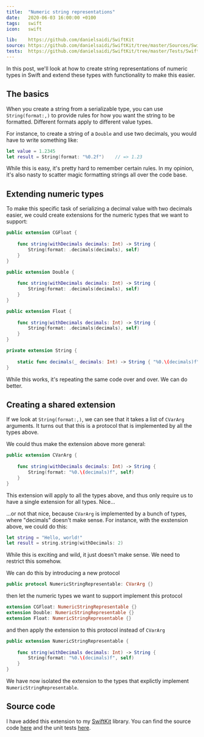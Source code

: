 ```yaml
---
title:  "Numeric string representations"
date:   2020-06-03 16:00:00 +0100
tags:   swift
icon:   swift

lib:    https://github.com/danielsaidi/SwiftKit
source: https://github.com/danielsaidi/SwiftKit/tree/master/Sources/SwiftKit/Extensions
tests:  https://github.com/danielsaidi/SwiftKit/tree/master/Tests/SwiftKitTests/Extensions
---
```


In this post, we'll look at how to create string representations of numeric types in Swift and extend these types with functionality to make this easier. 


## The basics

When you create a string from a serializable type, you can use `String(format:,)` to provide rules for how you want the string to be formatted. Different formats apply to different value types.

For instance, to create a string of a `Double` and use two decimals, you would have to write something like:

```swift
let value = 1.2345
let result = String(format: "%0.2f")    // => 1.23
```

While this is easy, it's pretty hard to remember certain rules. In my opinion, it's also nasty to scatter magic formatting strings all over the code base.


## Extending numeric types

To make this specific task of serializing a decimal value with two decimals easier, we could create extensions for the numeric types that we want to support:

```swift
public extension CGFloat {
    
    func string(withDecimals decimals: Int) -> String {
        String(format: .decimals(decimals), self)
    }
}

public extension Double {
    
    func string(withDecimals decimals: Int) -> String {
        String(format: .decimals(decimals), self)
    }
}

public extension Float {
    
    func string(withDecimals decimals: Int) -> String {
        String(format: .decimals(decimals), self)
    }
}

private extension String {
    
    static func decimals(_ decimals: Int) -> String { "%0.\(decimals)f" }
}

```

While this works, it's repeating the same code over and over. We can do better.


## Creating a shared extension

If we look at `String(format:,)`, we can see that it takes a list of `CVarArg` arguments. It turns out that this is a protocol that is implemented by all the types above.

We could thus make the extension above more general:

```swift
public extension CVarArg {
    
    func string(withDecimals decimals: Int) -> String {
        String(format: "%0.\(decimals)f", self)
    }
}
```

This extension will apply to all the types above, and thus only require us to have a single extension for all types. Nice...

...or not that nice, because `CVarArg` is implemented by a bunch of types, where "decimals" doesn't make sense. For instance, with the exstension above, we could do this:

```swift
let string = "Hello, world!"
let result = string.string(withDecimals: 2)
```

While this is exciting and wild, it just doesn't make sense. We need to restrict this somehow.

We can do this by introducing a new protocol

```swift
public protocol NumericStringRepresentable: CVarArg {}
```

then let the numeric types we want to support implement this protocol

```swift
extension CGFloat: NumericStringRepresentable {}
extension Double: NumericStringRepresentable {}
extension Float: NumericStringRepresentable {}
```

and then apply the extension to this protocol instead of `CVarArg`

```swift
public extension NumericStringRepresentable {
    
    func string(withDecimals decimals: Int) -> String {
        String(format: "%0.\(decimals)f", self)
    }
}
```

We have now isolated the extension to the types that explictly implement `NumericStringRepresentable`.



## Source code

I have added this extension to my [SwiftKit]({{page.lib}}) library. You can find the source code [here]({{page.source}}) and the unit tests [here]({{page.tests}}).